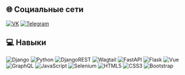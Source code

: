 ## 🌐 Социальные сети
[![VK](https://img.shields.io/badge/Вконтакте-%230077B5.svg?logo=vk&logoColor=white)](https://vk.com/tosha.glyzin) 
[![Telegram](https://img.shields.io/badge/Telegram-%230077B5.svg?logo=telegram&logoColor=white)](https://t.me/tosha_glyzin) 

## 💻 Навыки
![Django](https://img.shields.io/badge/Django-%23092E20.svg?style=flat&logo=django&logoColor=white) 
![Python](https://img.shields.io/badge/Python-3670A0?style=flat&logo=python&logoColor=%23F7DF1E) 
![DjangoREST](https://img.shields.io/badge/Django-REST-ff1709?style=flat&logo=django&logoColor=white&color=ff1709&labelColor=gray) 
![Wagtail](https://img.shields.io/badge/Wagtail-4B0082.svg?style=flat&logo=wagtail&logoColor=white) 
![FastAPI](https://img.shields.io/badge/FastAPI-005571?style=flat&logo=fastapi) 
![Flask](https://img.shields.io/badge/Flask-%23000.svg?style=flat&logo=flask&logoColor=white) 
![Vue](https://img.shields.io/badge/Vue.js-6DA55F?style=flat&logo=vue.js&logoColor=white)
![GraphQL](https://img.shields.io/badge/-GraphQL-E10098?style=flat&logo=graphql&logoColor=white) 
![JavaScript](https://img.shields.io/badge/JavaScript-%23323330.svg?style=flat&logo=javascript&logoColor=%23F7DF1E) 
![Selenium](https://img.shields.io/badge/Selenium-1c4e63.svg?style=flat&logo=selenium&logoColor=green) 
![HTML5](https://img.shields.io/badge/HTML5-gray.svg?style=flat&logo=html5&logoColor=orange) 
![CSS3](https://img.shields.io/badge/CSS3-gray.svg?style=flat&logo=css3&logoColor=orange) 
![Bootstrap](https://img.shields.io/badge/Bootstrap-6f42c1.svg?style=flat&logo=bootstrap&logoColor=white) 
